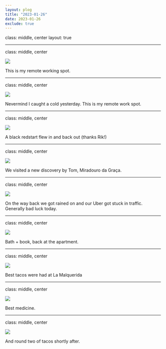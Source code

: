 ```yaml
---
layout: plog
title: "2023-01-26"
date: 2023-01-26
exclude: true
---
```


class: middle, center
layout: true

---

class: middle, center

<img class="plog-picture" src="{{ site.baseurl }}/img/plog/2023-01-26/01.jpg" />

This is my remote working spot.

---

class: middle, center

<img class="plog-picture" src="{{ site.baseurl }}/img/plog/2023-01-26/02.jpg" />

Nevermind I caught a cold yesterday. This is my remote work spot.

---

class: middle, center

<img class="plog-picture" src="{{ site.baseurl }}/img/plog/2023-01-26/03.jpg" />

A black redstart flew in and back out (thanks Rik!)

---

class: middle, center

<img class="plog-picture" src="{{ site.baseurl }}/img/plog/2023-01-26/04.jpg" />

We visited a new discovery by Tom, Miradouro da Graça.

---

class: middle, center

<img class="plog-picture" src="{{ site.baseurl }}/img/plog/2023-01-26/05.jpg" />

On the way back we got rained on and our Uber got stuck in traffic. Generally bad luck today.

---

class: middle, center

<img class="plog-picture" src="{{ site.baseurl }}/img/plog/2023-01-26/06.jpg" />

Bath + book, back at the apartment.

---

class: middle, center

<img class="plog-picture" src="{{ site.baseurl }}/img/plog/2023-01-26/07.jpg" />

Best tacos were had at La Malquerida

---

class: middle, center

<img class="plog-picture" src="{{ site.baseurl }}/img/plog/2023-01-26/08.jpg" />

Best medicine.

---

class: middle, center

<img class="plog-picture" src="{{ site.baseurl }}/img/plog/2023-01-26/09.jpg" />

And round two of tacos shortly after.

